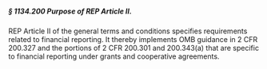 ##### § 1134.200 Purpose of REP Article II. #####

REP Article II of the general terms and conditions specifies requirements related to financial reporting. It thereby implements OMB guidance in 2 CFR 200.327 and the portions of 2 CFR 200.301 and 200.343(a) that are specific to financial reporting under grants and cooperative agreements.